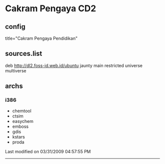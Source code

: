 # Cakram Pengaya CD2

## config
title="Cakram Pengaya Pendidikan"

## sources.list
deb http://dl2.foss-id.web.id/ubuntu jaunty main restricted universe multiverse

## archs

### i386
  * chemtool
  * ctsim
  * easychem
  * emboss
  * gdis
  * kstars
  * proda

Last modified on 03/31/2009 04:57:55 PM
 
---
 
